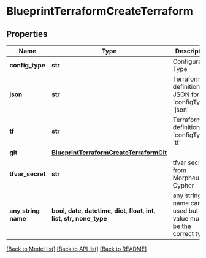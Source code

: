 # BlueprintTerraformCreateTerraform


## Properties
Name | Type | Description | Notes
------------ | ------------- | ------------- | -------------
**config_type** | **str** | Configuration Type | 
**json** | **str** | Terraform definition in JSON for &#x60;configType&#x60; &#x60;json&#x60; | [optional] 
**tf** | **str** | Terraform definition for &#x60;configType&#x60; &#x60;tf&#x60; | [optional] 
**git** | [**BlueprintTerraformCreateTerraformGit**](BlueprintTerraformCreateTerraformGit.md) |  | [optional] 
**tfvar_secret** | **str** | tfvar secret from Morpheus Cypher | [optional] 
**any string name** | **bool, date, datetime, dict, float, int, list, str, none_type** | any string name can be used but the value must be the correct type | [optional]

[[Back to Model list]](../README.md#documentation-for-models) [[Back to API list]](../README.md#documentation-for-api-endpoints) [[Back to README]](../README.md)


